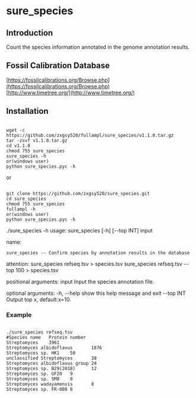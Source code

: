 # sure_species
## Introduction
Count the species information annotated in the genome annotation results.
## Fossil Calibration Database
[https://fossilcalibrations.org/Browse.php](https://fossilcalibrations.org/Browse.php)  
[http://www.timetree.org/](http://www.timetree.org/)  
## Installation
<pre><code>
wget -c https://github.com/zxgsy520/fullampl/sure_species/v1.1.0.tar.gz
tar -zxvf v1.1.0.tar.gz
cd v1.1.0
chmod 755 sure_species
sure_species -h
or(windows user)
python sure_species.pyc -h
</code></pre>
or
<pre><code>
git clone https://github.com/zxgsy520/sure_species.git
cd sure_species
chmod 755 sure_species
fullampl -h
or(windows user)
python sure_species.pyc -h
</code></pre>
./sure_species -h
usage: sure_species [-h] [--top INT] input

name:

    sure_species -- Confirm species by annotation results in the database

attention:
    sure_species refseq.tsv > species.tsv
    sure_species refseq.tsv --top 100 > species.tsv

positional arguments:
  input       Input the species annotation file.

optional arguments:
  -h, --help  show this help message and exit
  --top INT   Output top x, default:x=10.
</code></pre>
### Example
<pre><code>
./sure_species refseq.tsv
#Species name   Protein number
Streptomyces    3961
Streptomyces albidoflavus       1876
Streptomyces sp. HK1    50
unclassified Streptomyces       38
Streptomyces albidoflavus group 24
Streptomyces sp. B29(2018)      12
Streptomyces sp. GF20   9
Streptomyces sp. SM8    8
Streptomyces wadayamensis       8
Streptomyces sp. FR-008 8
<pre><code>


